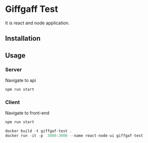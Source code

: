 # Giffgaff Test

It is react and node application.

## Installation


## Usage

### Server

Navigate to api
``` javascript
npm run start
```

### Client

Navigate to front-end 
``` javascript
npm run start
```


```javascript
docker build -t giffgaf-test .
docker run -it -p  3000:3000 --name react-node-ui giffgaf-test
```
